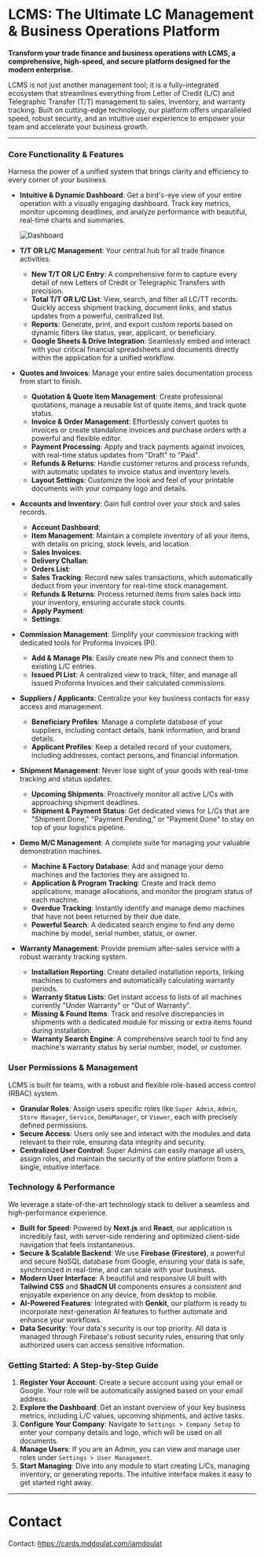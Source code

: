 # LCMS: The Ultimate LC Management & Business Operations Platform

**Transform your trade finance and business operations with LCMS, a comprehensive, high-speed, and secure platform designed for the modern enterprise.**

LCMS is not just another management tool; it is a fully-integrated ecosystem that streamlines everything from Letter of Credit (L/C) and Telegraphic Transfer (T/T) management to sales, inventory, and warranty tracking. Built on cutting-edge technology, our platform offers unparalleled speed, robust security, and an intuitive user experience to empower your team and accelerate your business growth.

---

### Core Functionality & Features

Harness the power of a unified system that brings clarity and efficiency to every corner of your business.

*   **Intuitive & Dynamic Dashboard**: Get a bird's-eye view of your entire operation with a visually engaging dashboard. Track key metrics, monitor upcoming deadlines, and analyze performance with beautiful, real-time charts and summaries.

    ![Dashboard](https://res.cloudinary.com/dzepzzvh8/image/upload/v1753073651/Dashboard_r9smym.jpg)

*   **T/T OR L/C Management**: Your central hub for all trade finance activities.
    *   **New T/T OR L/C Entry**: A comprehensive form to capture every detail of new Letters of Credit or Telegraphic Transfers with precision.
    *   **Total T/T OR L/C List**: View, search, and filter all LC/TT records. Quickly access shipment tracking, document links, and status updates from a powerful, centralized list.
    *   **Reports**: Generate, print, and export custom reports based on dynamic filters like status, year, applicant, or beneficiary.
    *   **Google Sheets & Drive Integration**: Seamlessly embed and interact with your critical financial spreadsheets and documents directly within the application for a unified workflow.

*   **Quotes and Invoices**: Manage your entire sales documentation process from start to finish.
    *   **Quotation & Quote Item Management**: Create professional quotations, manage a reusable list of quote items, and track quote status.
    *   **Invoice & Order Management**: Effortlessly convert quotes to invoices or create standalone invoices and purchase orders with a powerful and flexible editor.
    *   **Payment Processing**: Apply and track payments against invoices, with real-time status updates from "Draft" to "Paid".
    *   **Refunds & Returns**: Handle customer returns and process refunds, with automatic updates to invoice status and inventory levels.
    *   **Layout Settings**: Customize the look and feel of your printable documents with your company logo and details.

*   **Accounts and Inventory**: Gain full control over your stock and sales records.
    *   **Account Dashboard**:
    *   **Item Management**: Maintain a complete inventory of all your items, with details on pricing, stock levels, and location.
    *   **Sales Invoices**:  
    *   **Delivery Challan**:
    *   **Orders List**:  
    *   **Sales Tracking**: Record new sales transactions, which automatically deduct from your inventory for real-time stock management.
    *   **Refunds & Returns**: Process returned items from sales back into your inventory, ensuring accurate stock counts.
    *   **Apply Payment**:
    *   **Settings**:

*   **Commission Management**: Simplify your commission tracking with dedicated tools for Proforma Invoices (PI).
    *   **Add & Manage PIs**: Easily create new PIs and connect them to existing L/C entries.
    *   **Issued PI List**: A centralized view to track, filter, and manage all issued Proforma Invoices and their calculated commissions.

*   **Suppliers / Applicants**: Centralize your key business contacts for easy access and management.
    *   **Beneficiary Profiles**: Manage a complete database of your suppliers, including contact details, bank information, and brand details.
    *   **Applicant Profiles**: Keep a detailed record of your customers, including addresses, contact persons, and financial information.

*   **Shipment Management**: Never lose sight of your goods with real-time tracking and status updates.
    *   **Upcoming Shipments**: Proactively monitor all active L/Cs with approaching shipment deadlines.
    *   **Shipment & Payment Status**: Get dedicated views for L/Cs that are "Shipment Done," "Payment Pending," or "Payment Done" to stay on top of your logistics pipeline.

*   **Demo M/C Management**: A complete suite for managing your valuable demonstration machines.
    *   **Machine & Factory Database**: Add and manage your demo machines and the factories they are assigned to.
    *   **Application & Program Tracking**: Create and track demo applications, manage allocations, and monitor the program status of each machine.
    *   **Overdue Tracking**: Instantly identify and manage demo machines that have not been returned by their due date.
    *   **Powerful Search**: A dedicated search engine to find any demo machine by model, serial number, status, or owner.

*   **Warranty Management**: Provide premium after-sales service with a robust warranty tracking system.
    *   **Installation Reporting**: Create detailed installation reports, linking machines to customers and automatically calculating warranty periods.
    *   **Warranty Status Lists**: Get instant access to lists of all machines currently "Under Warranty" or "Out of Warranty".
    *   **Missing & Found Items**: Track and resolve discrepancies in shipments with a dedicated module for missing or extra items found during installation.
    *   **Warranty Search Engine**: A comprehensive search tool to find any machine's warranty status by serial number, model, or customer.

### User Permissions & Management

LCMS is built for teams, with a robust and flexible role-based access control (RBAC) system.

*   **Granular Roles**: Assign users specific roles like `Super Admin`, `Admin`, `Store Manager`, `Service`, `DemoManager`, or `Viewer`, each with precisely defined permissions.
*   **Secure Access**: Users only see and interact with the modules and data relevant to their role, ensuring data integrity and security.
*   **Centralized User Control**: Super Admins can easily manage all users, assign roles, and maintain the security of the entire platform from a single, intuitive interface.

### Technology & Performance

We leverage a state-of-the-art technology stack to deliver a seamless and high-performance experience.

*   **Built for Speed**: Powered by **Next.js** and **React**, our application is incredibly fast, with server-side rendering and optimized client-side navigation that feels instantaneous.
*   **Secure & Scalable Backend**: We use **Firebase (Firestore)**, a powerful and secure NoSQL database from Google, ensuring your data is safe, synchronized in real-time, and can scale with your business.
*   **Modern User Interface**: A beautiful and responsive UI built with **Tailwind CSS** and **ShadCN UI** components ensures a consistent and enjoyable experience on any device, from desktop to mobile.
*   **AI-Powered Features**: Integrated with **Genkit**, our platform is ready to incorporate next-generation AI features to further automate and enhance your workflows.
*   **Data Security**: Your data's security is our top priority. All data is managed through Firebase's robust security rules, ensuring that only authorized users can access sensitive information.

### Getting Started: A Step-by-Step Guide

1.  **Register Your Account**: Create a secure account using your email or Google. Your role will be automatically assigned based on your email address.
2.  **Explore the Dashboard**: Get an instant overview of your key business metrics, including L/C values, upcoming shipments, and active tasks.
3.  **Configure Your Company**: Navigate to `Settings > Company Setup` to enter your company details and logo, which will be used on all documents.
4.  **Manage Users**: If you are an Admin, you can view and manage user roles under `Settings > User Management`.
5.  **Start Managing**: Dive into any module to start creating L/Cs, managing inventory, or generating reports. The intuitive interface makes it easy to get started right away.

---

# Contact
Contact: https://cards.mddoulat.com/iamdoulat
